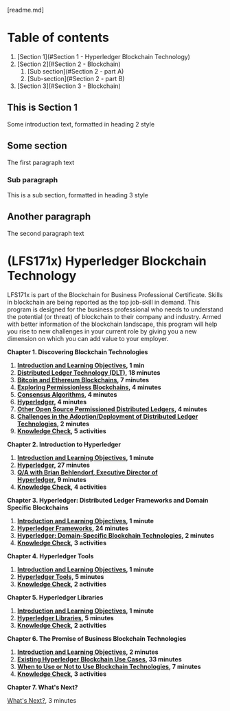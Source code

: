 [readme.md]
<!------------------------------------------------------------------------->
# Table of contents
1. [Section 1](#Section 1 - Hyperledger Blockchain Technology)
2. [Section 2](#Section 2 - Blockchain)
    1. [Sub section](#Section 2 - part A)
    2. [Sub-section](#Section 2 - part B)
3. [Section 3](#Section 3 - Blockchain)

## This is Section 1 <a name="blockchain"></a>
Some introduction text, formatted in heading 2 style

## Some section <a name="paragraph1"></a>
The first paragraph text

### Sub paragraph <a name="subsectionA"></a>
This is a sub section, formatted in heading 3 style

## Another paragraph <a name="paragraph2"></a>
The second paragraph text

<!------------------------------------------>
# **(LFS171x) Hyperledger Blockchain Technology**

LFS171x is part of the Blockchain for Business Professional Certificate. Skills in blockchain are being reported as the top job-skill in demand. This program is designed for the business professional who needs to understand the potential (or threat) of blockchain to their company and industry. Armed with better information of the blockchain landscape, this program will help you rise to new challenges in your current role by giving you a new dimension on which you can add value to your employer.

**Chapter 1. Discovering Blockchain Technologies**

1.  [**Introduction and Learning Objectives**](https://learning.edx.org/course/course-v1:LinuxFoundationX+LFS171x+3T2020/block-v1:LinuxFoundationX+LFS171x+3T2020+type@sequential+block@d694f1dc9ef04695a6d004c96aeb103a)**, 1 min**
2.  [**Distributed Ledger Technology (DLT)**](https://learning.edx.org/course/course-v1:LinuxFoundationX+LFS171x+3T2020/block-v1:LinuxFoundationX+LFS171x+3T2020+type@sequential+block@bf7a3e04813b46e79773b5b55f339861)**, 18 minutes**
3.  [**Bitcoin and Ethereum Blockchains**](https://learning.edx.org/course/course-v1:LinuxFoundationX+LFS171x+3T2020/block-v1:LinuxFoundationX+LFS171x+3T2020+type@sequential+block@ef416cef9de34087a8a5ef3b0abd41f1)**, 7 minutes**
4.  [**Exploring Permissionless Blockchains**](https://learning.edx.org/course/course-v1:LinuxFoundationX+LFS171x+3T2020/block-v1:LinuxFoundationX+LFS171x+3T2020+type@sequential+block@d827129e4f8343a0ad76ff5b6084c8ac)**, 4 minutes**
5.  [**Consensus Algorithms**](https://learning.edx.org/course/course-v1:LinuxFoundationX+LFS171x+3T2020/block-v1:LinuxFoundationX+LFS171x+3T2020+type@sequential+block@42a0909f1f6f4930a6501be2d72a5905)**, 4 minutes**
6.  [**Hyperledger**](https://learning.edx.org/course/course-v1:LinuxFoundationX+LFS171x+3T2020/block-v1:LinuxFoundationX+LFS171x+3T2020+type@sequential+block@a24e7d7d6d8b4a7a803d950bcfe9df33)**, 4 minutes**
7.  [**Other Open Source Permissioned Distributed Ledgers**](https://learning.edx.org/course/course-v1:LinuxFoundationX+LFS171x+3T2020/block-v1:LinuxFoundationX+LFS171x+3T2020+type@sequential+block@99aadc82bdd9412b9070ee31efe1f83e)**, 4 minutes**
8.  [**Challenges in the Adoption/Deployment of Distributed Ledger Technologies**](https://learning.edx.org/course/course-v1:LinuxFoundationX+LFS171x+3T2020/block-v1:LinuxFoundationX+LFS171x+3T2020+type@sequential+block@db02e6d2659642fcaae23847166ddd9c)**, 2 minutes**
9.  [**Knowledge Check**](https://learning.edx.org/course/course-v1:LinuxFoundationX+LFS171x+3T2020/block-v1:LinuxFoundationX+LFS171x+3T2020+type@sequential+block@c6637464303f45969c2647c6d94b36ef)**, 5 activities**

**Chapter 2. Introduction to Hyperledger**

1.  [**Introduction and Learning Objectives**](https://learning.edx.org/course/course-v1:LinuxFoundationX+LFS171x+3T2020/block-v1:LinuxFoundationX+LFS171x+3T2020+type@sequential+block@f55d7228882f4b4597c04451fb4fc9ae)**, 1 minute**
2.  [**Hyperledger**](https://learning.edx.org/course/course-v1:LinuxFoundationX+LFS171x+3T2020/block-v1:LinuxFoundationX+LFS171x+3T2020+type@sequential+block@f4538b2b3e9a4a859097247df7a4e80d)**, 27 minutes**
3.  [**Q/A with Brian Behlendorf, Executive Director of Hyperledger**](https://learning.edx.org/course/course-v1:LinuxFoundationX+LFS171x+3T2020/block-v1:LinuxFoundationX+LFS171x+3T2020+type@sequential+block@83d64062989a483d88d32ff3ceff68fd)**, 9 minutes**
4.  [**Knowledge Check**](https://learning.edx.org/course/course-v1:LinuxFoundationX+LFS171x+3T2020/block-v1:LinuxFoundationX+LFS171x+3T2020+type@sequential+block@dc24e9b74e8f4c7fa5dc876e0c1245ee)**, 4 activities**

**Chapter 3. Hyperledger: Distributed Ledger Frameworks and Domain Specific Blockchains**

1.  [**Introduction and Learning Objectives**](https://learning.edx.org/course/course-v1:LinuxFoundationX+LFS171x+3T2020/block-v1:LinuxFoundationX+LFS171x+3T2020+type@sequential+block@a73f62de2c6b4e5da130e53dd7515f78)**, 1 minute**
2.  [**Hyperledger Frameworks**](https://learning.edx.org/course/course-v1:LinuxFoundationX+LFS171x+3T2020/block-v1:LinuxFoundationX+LFS171x+3T2020+type@sequential+block@6a977492dec44c32a9e80c8a29372104)**, 24 minutes**
3.  [**Hyperledger: Domain-Specific Blockchain Technologies**](https://learning.edx.org/course/course-v1:LinuxFoundationX+LFS171x+3T2020/block-v1:LinuxFoundationX+LFS171x+3T2020+type@sequential+block@b034bd84c1f74e419fff536f0ffcc7f0)**, 2 minutes**
4.  [**Knowledge Check**](https://learning.edx.org/course/course-v1:LinuxFoundationX+LFS171x+3T2020/block-v1:LinuxFoundationX+LFS171x+3T2020+type@sequential+block@48c4facec8024897acebb3ade70b4346)**, 3 activities**

**Chapter 4. Hyperledger Tools**

1.  [**Introduction and Learning Objectives**](https://learning.edx.org/course/course-v1:LinuxFoundationX+LFS171x+3T2020/block-v1:LinuxFoundationX+LFS171x+3T2020+type@sequential+block@a1a2f84f4ad7423e807962310c93d7bb)**, 1 minute**
2.  [**Hyperledger Tools**](https://learning.edx.org/course/course-v1:LinuxFoundationX+LFS171x+3T2020/block-v1:LinuxFoundationX+LFS171x+3T2020+type@sequential+block@332729df129e4dbd8eb7a23102d3530c)**, 5 minutes**
3.  [**Knowledge Check**](https://learning.edx.org/course/course-v1:LinuxFoundationX+LFS171x+3T2020/block-v1:LinuxFoundationX+LFS171x+3T2020+type@sequential+block@b2df0548620544d2872e06ffa1d933f6)**, 2 activities**

**Chapter 5. Hyperledger Libraries**

1.  [**Introduction and Learning Objectives**](https://learning.edx.org/course/course-v1:LinuxFoundationX+LFS171x+3T2020/block-v1:LinuxFoundationX+LFS171x+3T2020+type@sequential+block@33984305f4fb42c1b9d43d60ede53cdb)**, 1 minute**
2.  [**Hyperledger Libraries**](https://learning.edx.org/course/course-v1:LinuxFoundationX+LFS171x+3T2020/block-v1:LinuxFoundationX+LFS171x+3T2020+type@sequential+block@54af0eeeaf5d4923a70df1b8350ed7c5)**, 5 minutes**
3.  [**Knowledge Check**](https://learning.edx.org/course/course-v1:LinuxFoundationX+LFS171x+3T2020/block-v1:LinuxFoundationX+LFS171x+3T2020+type@sequential+block@f9a6c4b4eafb4c2795a74fd846b0814d)**, 2 activities**

**Chapter 6. The Promise of Business Blockchain Technologies**

1.  [**Introduction and Learning Objectives**](https://learning.edx.org/course/course-v1:LinuxFoundationX+LFS171x+3T2020/block-v1:LinuxFoundationX+LFS171x+3T2020+type@sequential+block@d168db8b539140a1a7b9a3060c417bf2)**, 2 minutes**
2.  [**Existing Hyperledger Blockchain Use Cases**](https://learning.edx.org/course/course-v1:LinuxFoundationX+LFS171x+3T2020/block-v1:LinuxFoundationX+LFS171x+3T2020+type@sequential+block@79cebeccac2b43908eabd75e76ca8e24)**, 33 minutes**
3.  [**When to Use or Not to Use Blockchain Technologies**](https://learning.edx.org/course/course-v1:LinuxFoundationX+LFS171x+3T2020/block-v1:LinuxFoundationX+LFS171x+3T2020+type@sequential+block@6d82cf9ccfe742cbba395953d05ae771)**, 7 minutes**
4.  [**Knowledge Check**](https://learning.edx.org/course/course-v1:LinuxFoundationX+LFS171x+3T2020/block-v1:LinuxFoundationX+LFS171x+3T2020+type@sequential+block@67c48a2983f24fc6bfd1cb2f381ec921)**, 3 activities**

**Chapter 7. What's Next?**

[What's Next?](https://learning.edx.org/course/course-v1:LinuxFoundationX+LFS171x+3T2020/block-v1:LinuxFoundationX+LFS171x+3T2020+type@sequential+block@436bf2bb4d5641b28ee685b068e1857b), 3 minutes
